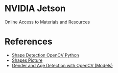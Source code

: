 # NVIDIA Jetson
Online Access to Materials and Resources

# References
  * [Shape Detection OpenCV Python](https://divyanshushekhar.com/shape-detection-opencv-python/)
  * [Shapes Picture](https://stackoverflow.com/questions/59926449/opencv-shape-detection)
  * [Gender and Age Detection with OpenCV (Models)](https://data-flair.training/blogs/python-project-gender-age-detection/)
